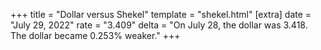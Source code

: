 +++
title = "Dollar versus Shekel"
template = "shekel.html"
[extra]
date = "July 29, 2022"
rate = "3.409"
delta = "On July 28, the dollar was 3.418. The dollar became 0.253% weaker."
+++
